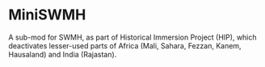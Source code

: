 # MiniSWMH
A sub-mod for SWMH, as part of Historical Immersion Project (HIP), which deactivates lesser-used parts of Africa (Mali, Sahara, Fezzan, Kanem, Hausaland) and India (Rajastan).
